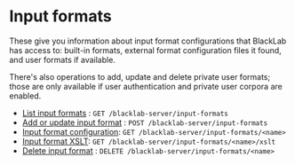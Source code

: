 # Input formats

These give you information about input format configurations that BlackLab has access to: built-in formats, external format configuration files it found, and user formats if available.

There's also operations to add, update and delete private user formats; those are only available if user authentication and private user corpora are enabled.

* [List input formats](list-formats.md) : `GET /blacklab-server/input-formats`
* [Add or update input format](save-format.md) : `POST /blacklab-server/input-formats`
* [Input format configuration](get-format-config.md): `GET /blacklab-server/input-formats/<name>`
* [Input format XSLT](input-format-xslt.md): `GET /blacklab-server/input-formats/<name>/xslt`
* [Delete input format](delete-format.md) : `DELETE /blacklab-server/input-formats/<name>`


